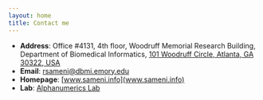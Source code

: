 ```yaml
---
layout: home
title: Contact me
---
```


- **Address**: Office #4131, 4th floor, Woodruff Memorial Research Building, Department of Biomedical Informatics, [101 Woodruff Circle, Atlanta, GA 30322, USA](https://maps.app.goo.gl/a5XeJsTQw8nHHbmz7)
- **Email**: [rsameni@dbmi.emory.edu](mailto:rsameni@dbmi.emory.edu)
- **Homepage**: [www.sameni.info](www.sameni.info)
- **Lab**: [Alphanumerics Lab](alphanumerics.bmi.emory.edu)
